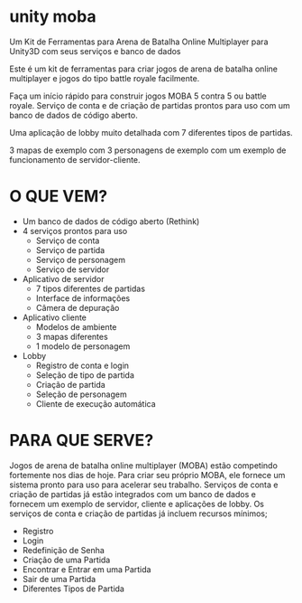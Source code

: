 # unity moba
Um Kit de Ferramentas para Arena de Batalha Online Multiplayer para Unity3D com seus serviços e banco de dados

Este é um kit de ferramentas para criar jogos de arena de batalha online multiplayer e jogos do tipo battle royale facilmente.

Faça um início rápido para construir jogos MOBA 5 contra 5 ou battle royale.
Serviço de conta e de criação de partidas prontos para uso com um banco de dados de código aberto.

Uma aplicação de lobby muito detalhada com 7 diferentes tipos de partidas.

3 mapas de exemplo com 3 personagens de exemplo com um exemplo de funcionamento de servidor-cliente.

# O QUE VEM?
- Um banco de dados de código aberto (Rethink)
- 4 serviços prontos para uso
  - Serviço de conta
  - Serviço de partida
  - Serviço de personagem
  - Serviço de servidor
- Aplicativo de servidor
  - 7 tipos diferentes de partidas
  - Interface de informações
  - Câmera de depuração
- Aplicativo cliente
  - Modelos de ambiente
  - 3 mapas diferentes
  - 1 modelo de personagem
- Lobby
  - Registro de conta e login
  - Seleção de tipo de partida
  - Criação de partida
  - Seleção de personagem
  - Cliente de execução automática

# PARA QUE SERVE?
Jogos de arena de batalha online multiplayer (MOBA) estão competindo fortemente nos dias de hoje. Para
criar seu próprio MOBA, ele fornece um sistema pronto para uso para acelerar seu trabalho. Serviços de conta e
criação de partidas já estão integrados com um banco de dados e fornecem um exemplo de servidor,
cliente e aplicações de lobby.
Os serviços de conta e criação de partidas já incluem recursos mínimos;
- Registro
- Login
- Redefinição de Senha
- Criação de uma Partida
- Encontrar e Entrar em uma Partida
- Sair de uma Partida
- Diferentes Tipos de Partida
